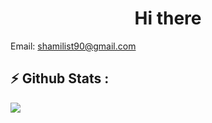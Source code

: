 <h1 align="center">Hi there</h1>

Email: shamilist90@gmail.com


### <h2 align="left">:zap: Github Stats :</h2>

![](http://github-profile-summary-cards.vercel.app/api/cards/repos-per-language?username=Shamilist&theme=default)


